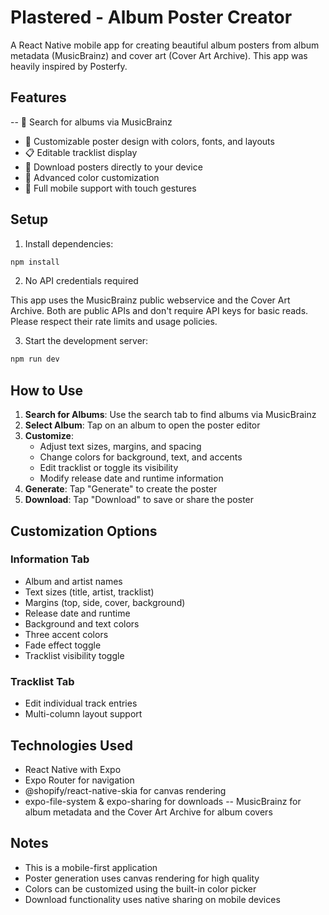 # Plastered - Album Poster Creator

A React Native mobile app for creating beautiful album posters from album metadata (MusicBrainz) and cover art (Cover Art Archive). This app was heavily inspired by Posterfy.

## Features

-- 🎵 Search for albums via MusicBrainz
- 🎨 Customizable poster design with colors, fonts, and layouts
- 📋 Editable tracklist display
- 💾 Download posters directly to your device
- 🎨 Advanced color customization
- 📱 Full mobile support with touch gestures

## Setup

1. Install dependencies:
```bash
npm install
```

2. No API credentials required

This app uses the MusicBrainz public webservice and the Cover Art Archive. Both are public APIs and don't require API keys for basic reads. Please respect their rate limits and usage policies.

3. Start the development server:
```bash
npm run dev
```

## How to Use

1. **Search for Albums**: Use the search tab to find albums via MusicBrainz
2. **Select Album**: Tap on an album to open the poster editor
3. **Customize**:
   - Adjust text sizes, margins, and spacing
   - Change colors for background, text, and accents
   - Edit tracklist or toggle its visibility
   - Modify release date and runtime information
4. **Generate**: Tap "Generate" to create the poster
5. **Download**: Tap "Download" to save or share the poster

## Customization Options

### Information Tab
- Album and artist names
- Text sizes (title, artist, tracklist)
- Margins (top, side, cover, background)
- Release date and runtime
- Background and text colors
- Three accent colors
- Fade effect toggle
- Tracklist visibility toggle

### Tracklist Tab
- Edit individual track entries
- Multi-column layout support

## Technologies Used

- React Native with Expo
- Expo Router for navigation
- @shopify/react-native-skia for canvas rendering
- expo-file-system & expo-sharing for downloads
-- MusicBrainz for album metadata and the Cover Art Archive for album covers

## Notes

- This is a mobile-first application
- Poster generation uses canvas rendering for high quality
- Colors can be customized using the built-in color picker
- Download functionality uses native sharing on mobile devices
